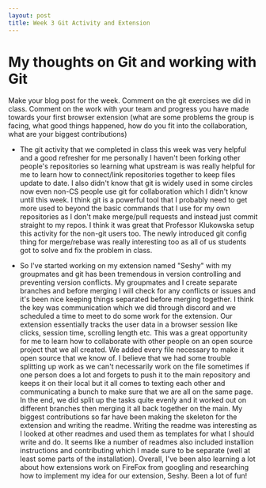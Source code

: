 ```yaml
---
layout: post
title: Week 3 Git Activity and Extension
---
```


# My thoughts on Git and working with Git

Make your blog post for the week. Comment on the git exercises we did in class. 
Comment on the work with your team and progress you have made towards 
your first browser extension (what are some problems the group is facing, what good things happened, 
how do you fit into the collaboration, what are your biggest contributions)

- The git activity that we completed in class this week was very helpful and a good refresher for me
  personally I haven't been forking other people's repositories so learning what upstream is was really
  helpful for me to learn how to connect/link repositories together to keep files update to date. I also
  didn't know that git is widely used in some circles now even non-CS people use git for collaboration
  which I didn't know until this week. I think git is a powerful tool that I probably need to get more 
  used to beyond the basic commands that I use for my own repositories as I don't make merge/pull requests
  and instead just commit straight to my repos. I think it was great that Professor Klukowska setup this activity
  for the non-git users too. The newly introduced git config thing for merge/rebase was really interesting too
  as all of us students got to solve and fix the problem in class.

- So I've started working on my extension named "Seshy" with my groupmates and git has been tremendous in 
  version controlling and preventing version conflicts. My groupmates and I create separate branches and before
  merging I will check for any conflicts or issues and it's been nice keeping things separated before merging together.
  I think the key was communication which we did through discord and we scheduled a time to meet to do some work for the
  extension. Our extension essentially tracks the user data in a browser session like clicks, session time, scrolling length
  etc. This was a great opportunity for me to learn how to collaborate with other people on an open source project that
  we all created. We added every file necessary to make it open source that we know of. I believe that we had some trouble
  splitting up work as we can't necessarily work on the file sometimes if one person does a lot and forgets to push it
  to the main repository and keeps it on their local but it all comes to texting each other and communicating a bunch to make
  sure that we are all on the same page. In the end, we did split up the tasks quite evenly and it worked out on different branches
  then merging it all back together on the main. My biggest contributions so far have been making the skeleton for the extension and writing the readme.
  Writing the readme was interesting as I looked at other readmes and used them as templates for what I should write and do. 
  It seems like a number of readmes also included installion instructions and contributing which I made sure to be separate (well at least some parts
  of the installation). Overall, I've been also learning a lot about how extensions work on FireFox from googling and researching
  how to implement my idea for our extension, Seshy. Been a lot of fun!